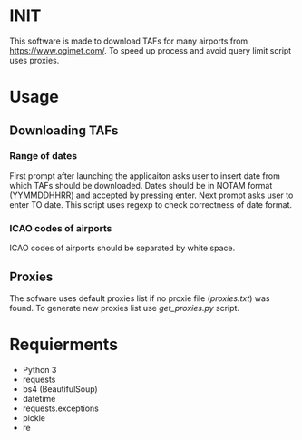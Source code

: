 # INIT
This software is made to download TAFs for many airports from <https://www.ogimet.com/>. To speed up process and avoid query limit script uses proxies.

# Usage
## Downloading TAFs
### Range of dates
First prompt after launching the applicaiton asks user to insert date from which TAFs should be downloaded. Dates should be in NOTAM format (YYMMDDHHRR) and accepted by pressing enter.
Next prompt asks user to enter TO date. This script uses regexp to check correctness of date format.
### ICAO codes of airports
ICAO codes of airports should be separated by white space.
## Proxies
The sofware uses default proxies list if no proxie file (*proxies.txt*) was found.
To generate new proxies list use *get_proxies.py* script.

# Requierments
* Python 3
* requests
* bs4 (BeautifulSoup)
* datetime
* requests.exceptions
* pickle
* re
